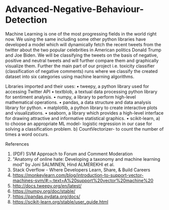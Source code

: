 # Advanced-Negative-Behaviour-Detection
Machine Learning is one of the most progressing fields in the world right now. We using the same including some other python libraries have developed a model which will dynamically fetch the recent tweets from the twitter about the two popular celebrities in American politics Donald Trump and Joe Biden. We will be classifying the tweets on the basis of negative, positive and neutral tweets and will further compare them and graphically visualize them.
Further the main part of our project  i.e. toxicity classifier (classification of negative comments) runs where we classify the created dataset into six categories using machine learning algorithms.

  
  Libraries imported and their uses:
•	tweepy, a python library used for accessing Twitter API
•	textblob, a textual data processing python library for sentiment analysis. 
•	numpy, a library to perform high-level mathematical operations.
•	pandas, a data structure and data analysis library for python.
•	matplotlib, a python library to create interactive plots and visualizations.
•	seaborn, a library which provides a high-level interface for drawing attractive and informative statistical graphics.
•	scikit-learn, a) to choose an appropriate ML model- logistic regression in our case for solving a classification problem.
             b) CountVectorizer- to count the number of times a word occurs.
             
             
             
             

References

1.	(PDF) SVM Approach to Forum and Comment Moderation
2.	"Anatomy of online hate: Developing a taxonomy and machine learning mod" by Joni SALMINEN, Hind ALMEREKHI et al.
3.	Stack Overflow - Where Developers Learn, Share, & Build Careers
4.	https://monkeylearn.com/blog/introduction-to-support-vector-machines-svm/#:~:text=A%20support%20vector%20machine%20
5.	http://docs.tweepy.org/en/latest/
6.	https://numpy.org/doc/stable/
7.	https://pandas.pydata.org/docs/
8.	https://scikit-learn.org/stable/user_guide.html


